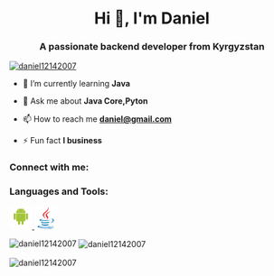 <h1 align="center">Hi 👋, I'm Daniel</h1>
<h3 align="center">A passionate backend developer from Kyrgyzstan</h3>

<p align="left"> <a href="https://github.com/ryo-ma/github-profile-trophy"><img src="https://github-profile-trophy.vercel.app/?username=daniel12142007" alt="daniel12142007" /></a> </p>

- 🌱 I’m currently learning **Java**

- 💬 Ask me about **Java Core,Pyton**

- 📫 How to reach me **daniel@gmail.com**

- ⚡ Fun fact **I business**

<h3 align="left">Connect with me:</h3>
<p align="left">
</p>

<h3 align="left">Languages and Tools:</h3>
<p align="left"> <a href="https://developer.android.com" target="_blank" rel="noreferrer"> <img src="https://raw.githubusercontent.com/devicons/devicon/master/icons/android/android-original-wordmark.svg" alt="android" width="40" height="40"/> </a> <a href="https://www.java.com" target="_blank" rel="noreferrer"> <img src="https://raw.githubusercontent.com/devicons/devicon/master/icons/java/java-original.svg" alt="java" width="40" height="40"/> </a> </p>

<p><img align="left" src="https://github-readme-stats.vercel.app/api/top-langs?username=daniel12142007&show_icons=true&locale=en&layout=compact" alt="daniel12142007" /></p>

<p>&nbsp;<img align="center" src="https://github-readme-stats.vercel.app/api?username=daniel12142007&show_icons=true&locale=en" alt="daniel12142007" /></p>

<p><img align="center" src="https://github-readme-streak-stats.herokuapp.com/?user=daniel12142007&" alt="daniel12142007" /></p>
